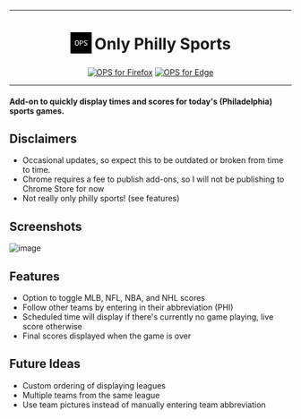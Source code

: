 *** 

<h1 align="center">
<sub>
<img src="./icons/logo.png" height="38" width="38">
</sub>
Only Philly Sports
</h1>

<p align="center">
<a href="https://addons.mozilla.org/addon/only-philly-sports/"><img src="https://user-images.githubusercontent.com/585534/107280546-7b9b2a00-6a26-11eb-8f9f-f95932f4bfec.png" alt="OPS for Firefox"></a>
<a href="https://microsoftedge.microsoft.com/addons/detail/only-philly-sports/abfhkhkibnnjcakeaogfnhcgiippfmge"><img src="https://user-images.githubusercontent.com/585534/107280673-a5ece780-6a26-11eb-9cc7-9fa9f9f81180.png" alt="OPS for Edge"></a>
</p>

***

#### Add-on to quickly display times and scores for today's (Philadelphia) sports games.

## Disclaimers

* Occasional updates, so expect this to be outdated or broken from time to time.
* Chrome requires a fee to publish add-ons, so I will not be publishing to Chrome Store for now
* Not really only philly sports! (see features)

## Screenshots

![image](https://user-images.githubusercontent.com/65685915/164351186-065826c8-9c7f-4ac9-81e7-c6d49a278a1a.png)
<br>

## Features

* Option to toggle MLB, NFL, NBA, and NHL scores
* Follow other teams by entering in their abbreviation (PHI)
* Scheduled time will display if there's currently no game playing, live score otherwise
* Final scores displayed when the game is over

## Future Ideas

* Custom ordering of displaying leagues
* Multiple teams from the same league
* Use team pictures instead of manually entering team abbreviation
